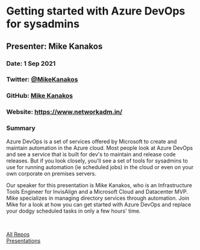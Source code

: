 # Getting started with Azure DevOps for sysadmins

## Presenter: Mike Kanakos

### Date: 1 Sep 2021

### Twitter: [@MikeKanakos](https://twitter.com/MikeKanakos)

### GitHub: [Mike Kanakos](https://github.com/compwiz32)

### Website: <https://www.networkadm.in/>

### Summary

Azure DevOps is a set of services offered by Microsoft to create and maintain automation in the Azure cloud. Most people look at Azure DevOps and see a service that is built for dev's to maintain and release code releases. But if you look closely, you'll see a set of tools for sysadmins to use for running automation (ie scheduled jobs) in the cloud or even on your own corporate on premises servers.

Our speaker for this presentation is Mike Kanakos, who is an Infrastructure Tools Engineer for InvisAlign and a Microsoft Cloud and Datacenter MVP. Mike specializes in managing directory services through automation. Join Mike for a look at how you can get started with Azure DevOps and replace your dodgy scheduled tasks in only a few hours' time.

&nbsp;
&nbsp;

[All Repos](https://github.com/compwiz32?tab=repositories)  
[Presentations](https://github.com/compwiz32/Presentations)
